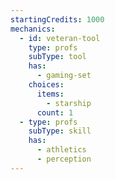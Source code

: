 ```yaml
---
startingCredits: 1000
mechanics:
  - id: veteran-tool
    type: profs
    subType: tool
    has:
      - gaming-set
    choices:
      items:
        - starship
      count: 1
  - type: profs
    subType: skill
    has:
      - athletics
      - perception
---
```

